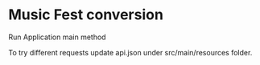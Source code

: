 # Music Fest conversion

Run Application main method 

To try different requests update api.json under src/main/resources folder.
 
